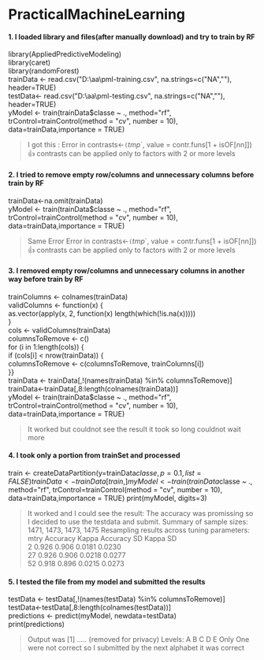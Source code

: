 PracticalMachineLearning
========================

#### 1. I loaded library and files(after manually download) and try to train by RF
library(AppliedPredictiveModeling)<br/>
library(caret)<br/>
library(randomForest)<br/>
trainData <- read.csv("D:\\aa\\pml-training.csv", na.strings=c("NA",""), header=TRUE)<br/>
testData<- read.csv("D:\\aa\\pml-testing.csv", na.strings=c("NA",""), header=TRUE)<br/>
yModel <- train(trainData$classe ~ ., method="rf", trControl=trainControl(method = "cv", number = 10), data=trainData,importance = TRUE)<br/>

> I got this : Error in contrasts<-`(`*tmp*`, value = contr.funs[1 + isOF[nn]]) :+1:  contrasts can be applied only to factors with 2 or more levels

#### 2. I tried to remove empty row/columns and unnecessary columns before train by RF
trainData<-na.omit(trainData)<br/>
yModel <- train(trainData$classe ~ ., method="rf", trControl=trainControl(method = "cv", number = 10), data=trainData,importance = TRUE)<br/>
> Same Error Error in contrasts<-`(`*tmp*`, value = contr.funs[1 + isOF[nn]]) :+1:  contrasts can be applied only to factors with 2 or more levels

#### 3. I removed empty row/columns and unnecessary columns in another way before train by RF
trainColumns <- colnames(trainData)<br/>
validColumns <- function(x) {<br/>
  as.vector(apply(x, 2, function(x) length(which(!is.na(x)))))<br/>
}<br/>
cols <- validColumns(trainData)<br/>
columnsToRemove <- c()<br/>
for (i in 1:length(cols)) {<br/>
  if (cols[i] < nrow(trainData)) {<br/>
    columnsToRemove <- c(columnsToRemove, trainColumns[i])<br/>
  }}<br/>
trainData <- trainData[,!(names(trainData) %in% columnsToRemove)]<br/>
trainData<-trainData[,8:length(colnames(trainData))]<br/>
yModel <- train(trainData$classe ~ ., method="rf", trControl=trainControl(method = "cv", number = 10), data=trainData,importance = TRUE)<br/>
> It worked but couldnot see the result it took so long couldnot wait more

#### 4. I took only a portion from trainSet and processed 
train <- createDataPartition(y=trainData$classe, p=0.1, list=FALSE)
trainData <- trainData[train,]
myModel <- train(trainData$classe ~ ., method="rf", trControl=trainControl(method = "cv", number = 10), data=trainData,importance = TRUE)
print(myModel, digits=3)
> It worked and I could see the result: The accuracy was promissing so I decided to use the testdata and submit.
Summary of sample sizes: 1471, 1473, 1473, 1475 
> Resampling results across tuning parameters:
>  mtry  Accuracy  Kappa  Accuracy SD  Kappa SD<br/>
>   2    0.926     0.906  0.0181       0.0230  
>  27    0.926     0.906  0.0218       0.0277  
>  52    0.918     0.896  0.0215       0.0273

#### 5. I tested the file from my model and submitted the results
testData <- testData[,!(names(testData) %in% columnsToRemove)]<br/>
testData<-testData[,8:length(colnames(testData))]<br/>
predictions <- predict(myModel, newdata=testData)<br/>
print(predictions)<br/>
> Output was [1]  ..... (removed for privacy)
Levels: A B C D E
Only One were not correct so I submitted by the next alphabet it was correct 
